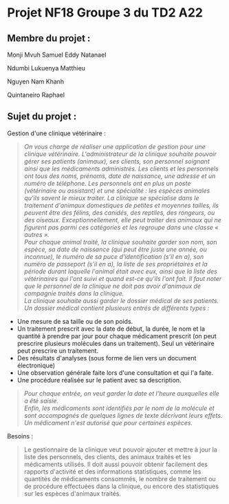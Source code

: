# Projet NF18 Groupe 3 du TD2 A22
## Membre du projet :
Monji Mvuh Samuel Eddy Natanael

Ndumbi Lukuenya Matthieu

Nguyen Nam Khanh

Quintaneiro Raphael


## Sujet du projet :
Gestion d'une clinique vétérinaire :

> *On vous charge de réaliser une application de gestion pour une clinique vétérinaire. L'administrateur de la clinique souhaite pouvoir gérer ses patients (animaux), ses clients, son personnel soignant ainsi que les médicaments administrés. Les clients et les personnels ont tous des noms, prénoms, date de naissance, une adresse et un numéro de téléphone. Les personnels ont en plus un poste (vétérinaire ou assistant) et une spécialité : les espèces animales qu'ils savent le mieux traiter. La clinique se spécialise dans le traitement d'animaux domestiques de petites et moyennes tailles, ils peuvent être des félins, des canidés, des reptiles, des rongeurs, ou des oiseaux. Exceptionnellement, elle peut traiter des animaux qui ne figurent pas parmi ces catégories et les regroupe dans une classe « autres ». <br>
Pour chaque animal traité, la clinique souhaite garder son nom, son espèce, sa date de naissance (qui peut être juste une année, ou inconnue), le numéro de sa puce d'identification (s'il en a), son numéro de passeport (s'il en a), la liste de ses propriétaires et la période durant laquelle l'animal était avec eux, ainsi que la liste des vétérinaires qui l'ont suivi et quand est-ce qu'ils l'ont fait. Il faut noter que le personnel de la clinique ne doit pas avoir d'animaux de compagnie traités dans la clinique.<br>
La clinique souhaite aussi garder le dossier médical de ses patients. Un dossier médical contient plusieurs entrés de différents types :*

+ Une mesure de sa taille ou de son poids. 
+ Un traitement prescrit avec la date de début, la durée, le nom et la quantité à prendre par jour pour chaque médicament prescrit (on peut prescrire plusieurs molécules dans un traitement). Seul un vétérinaire peut prescrire un traitement.
+ Des résultats d'analyses (sous forme de lien vers un document électronique)
+ Une observation générale faite lors d'une consultation et qui l'a faite.
+ Une procédure réalisée sur le patient avec sa description.

> *Pour chaque entrée, on veut garder la date et l'heure auxquelles elle a été saisie.<br>
Enfin, les médicaments sont identifiés par le nom de la molécule et sont accompagnés de quelques lignes de texte décrivant leurs effets. Un médicament n'est autorisé que pour certaines espèces.*

Besoins :
> Le gestionnaire de la clinique veut pouvoir ajouter et mettre à jour la liste des personnels, des clients, des animaux traités et les médicaments utilisés. Il doit aussi pouvoir obtenir facilement des rapports d'activité et des informations statistiques, comme les quantités de médicaments consommés, le nombre de traitement ou de procédure effectuées dans la clinique, ou encore des statistiques sur les espèces d'animaux traités.



